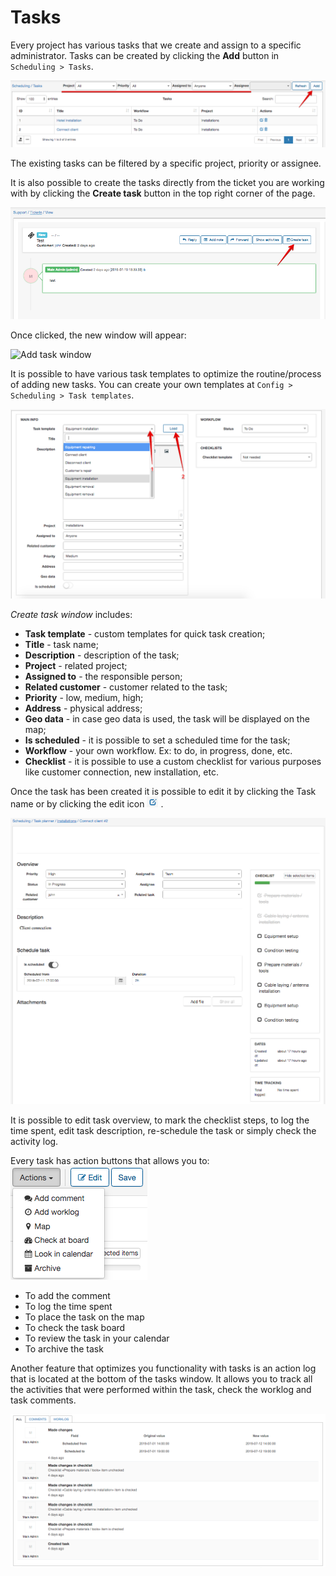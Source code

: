 Tasks
======

Every project has various tasks that we create and assign to a specific administrator. Tasks can be created by clicking the **Add** button in `Scheduling > Tasks`.

![Tasks](tasks_table.png)

The existing tasks can be filtered by a specific project, priority or assignee.

It is also possible to create the tasks directly from the ticket you are working with by clicking the **Create task** button in the top right corner of the page.

![Add task tickets](tickets_add_task.png)

Once clicked, the new window will appear:

![Add task window](project_task.png)

It is possible to have various task templates to optimize the routine/process of adding new tasks. You can create your own templates at `Config > Scheduling > Task templates`.  

![Task templates](task_template.png)

*Create task window* includes:
* **Task template** - custom templates for quick task creation;
* **Title** - task name;
* **Description** - description of the task;
* **Project** - related project;
* **Assigned to** - the responsible person;
* **Related customer** - customer related to the task;
* **Priority** - low, medium, high;
* **Address** - physical address;
* **Geo data** - in case geo data is used, the task will be displayed on the map;
* **Is scheduled** - it is possible to set a scheduled time for the task;
* **Workflow** - your own workflow. Ex: to do, in progress, done, etc.
* **Checklist** - it is possible to use a custom checklist for various purposes like customer connection, new installation, etc.

Once the task has been created it is possible to edit it by clicking the Task name or by clicking the edit icon <icon class="image-icon">![edit icon](edit_icon.png)</icon> .  

![Edit task](edit_task.png)

It is possible to edit task overview, to mark the checklist steps, to log the time spent, edit task description, re-schedule the task or simply check the activity log.

Every task has action buttons that allows you to:  
![Task actions](task_actions.png)

* To add the comment
* To log the time spent
* To place the task on the map
* To check the task board
* To review the task in your calendar
* To archive the task


Another feature that optimizes you functionality with tasks is an action log  that is located at the bottom of the tasks window. It allows you to track all the activities that were performed within the task, check the worklog and task comments.

![Activity log](activity_log.png)  
